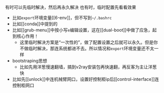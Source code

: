 有时可以先临时解决，然后再永久解决
也有时，临时配置先看看效果
- 比如`export`环境变量[[6-env]]，但不写到`~/.bashrc`
- 比如[[conda]]中提到的
- 比如[[grub-menu]]中按小写`e`编辑设置，这在[[dual-boot]]中做了应急，起到核心作用！
  - 这里临时解决方案是“一次性的”，做了配置设置之后就可以永久。但是你不做临时解决，那连系统都进不去。所以情况和`export`环境变量还不太一样
- bootstraping思想
  - 比如先用洋葱慢速翻墙，搞到v2ray安装包再快速翻，再反客为主让洋葱快
- 比如先[[unlock]]中连机械臂网口，设置好控制柜ip后[[control-interface]]连控制柜网口